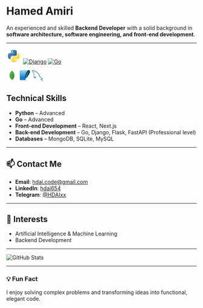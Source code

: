 # Hamed Amiri

An experienced and skilled **Backend Developer** with a solid background in **software architecture, software engineering, and front-end development**.

---

<p>
    <a href="https://www.python.org" target="_blank" rel="noreferrer"><img src="https://raw.githubusercontent.com/devicons/devicon/master/icons/python/python-original.svg" alt="Python" width="40" height="40"/></a>
    <a href="https://www.djangoproject.com/" target="_blank"><img src="https://camo.githubusercontent.com/8b881d3f5c08ca1a728a02285aff8693650830509c4189d0d6b4b335b10af4e9/68747470733a2f2f63646e2e776f726c64766563746f726c6f676f2e636f6d2f6c6f676f732f646a616e676f2e737667" alt="Django" width="30" height="30"/></a>
    <a href="https://go.dev/" target="_blank"><img src="https://camo.githubusercontent.com/8d2ce4ff2b83027884d888fffbe671c5f3cf1911091cf07bba468e579e5c3992/68747470733a2f2f7777772e766563746f726c6f676f2e7a6f6e652f6c6f676f732f676f6c616e672f676f6c616e672d69636f6e2e737667" 
       alt="Go" width="30" height="30"/></a>
</p>
<p>
    <a href="https://www.mongodb.com/" target="_blank"><img src="https://raw.githubusercontent.com/devicons/devicon/master/icons/mongodb/mongodb-original.svg" alt="MongoDB" width="30" height="30"/></a>
    <a href="https://www.sqlite.org/" target="_blank"><img src="https://raw.githubusercontent.com/devicons/devicon/master/icons/sqlite/sqlite-original.svg" alt="SQLite" width="30" height="30"/></a>
    <a href="https://www.mysql.com/" target="_blank"><img src="https://raw.githubusercontent.com/devicons/devicon/master/icons/mysql/mysql-original.svg" alt="MySQL" width="30" height="30"/></a>
</p>

## Technical Skills

- **Python** – Advanced
- **Go** – Advanced
- **Front-end Development** – React, Next.js
- **Back-end Development** – Go, Django, Flask, FastAPI (Professional level)
- **Databases** – MongoDB, SQLite, MySQL

---

## 📫 Contact Me

- **Email**: [hdai.code@gmail.com](mailto:hdai.code@gmail.com)  
- **LinkedIn**: [hdai654](https://linkedin.com/in/hdai654)
- **Telegram**: [@HDAIxx](https://t.me/HDAIxx)

---

## 🎯 Interests

- Artificial Intelligence & Machine Learning  
- Backend Development

---

![GitHub Stats](https://github-readme-stats.vercel.app/api?username=HDAI654&show_icons=true&theme=dark)

---

### 💡 Fun Fact

I enjoy solving complex problems and transforming ideas into functional, elegant code.
